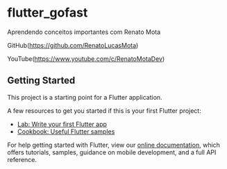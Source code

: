 # flutter_gofast
Aprendendo conceitos importantes com Renato Mota

GitHub(https://github.com/RenatoLucasMota)

YouTube(https://www.youtube.com/c/RenatoMotaDev)


## Getting Started

This project is a starting point for a Flutter application.

A few resources to get you started if this is your first Flutter project:

- [Lab: Write your first Flutter app](https://flutter.dev/docs/get-started/codelab)
- [Cookbook: Useful Flutter samples](https://flutter.dev/docs/cookbook)

For help getting started with Flutter, view our
[online documentation](https://flutter.dev/docs), which offers tutorials,
samples, guidance on mobile development, and a full API reference.
